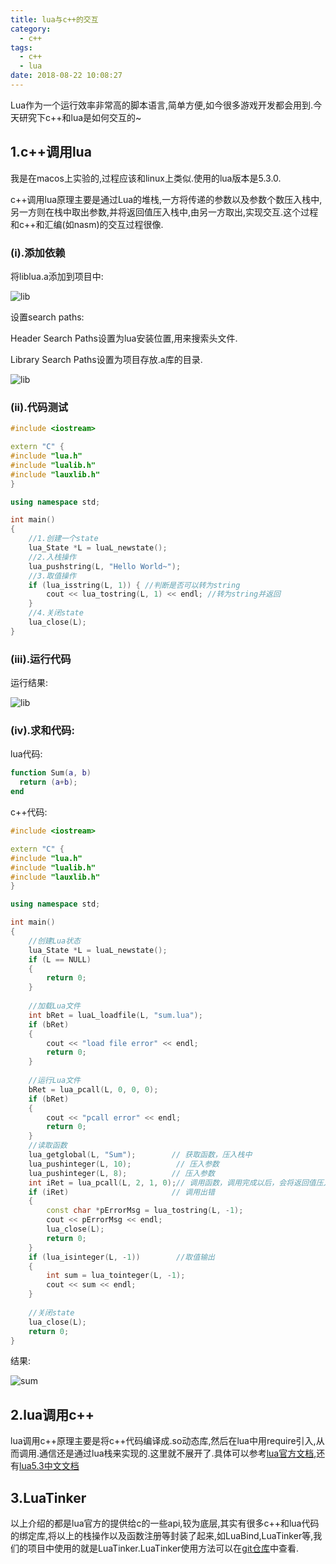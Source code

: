 ```yaml
---
title: lua与c++的交互
category:
  - c++
tags:
  - c++
  - lua
date: 2018-08-22 10:08:27
---
```


Lua作为一个运行效率非常高的脚本语言,简单方便,如今很多游戏开发都会用到.今天研究下c++和lua是如何交互的~

<!-- more -->

## 1.c++调用lua

我是在macos上实验的,过程应该和linux上类似.使用的lua版本是5.3.0.

c\+\+调用lua原理主要是通过Lua的堆栈,一方将传递的参数以及参数个数压入栈中,另一方则在栈中取出参数,并将返回值压入栈中,由另一方取出,实现交互.这个过程和c\+\+和汇编(如nasm)的交互过程很像.

### (i).添加依赖

将liblua.a添加到项目中:

![lib](lib.png)

设置search paths:

Header Search Paths设置为lua安装位置,用来搜索头文件.
	
Library Search Paths设置为项目存放.a库的目录.

![lib](path.png)

### (ii).代码测试

```cpp
#include <iostream>

extern "C" {
#include "lua.h"
#include "lualib.h"
#include "lauxlib.h"
}

using namespace std;

int main()
{
    //1.创建一个state
    lua_State *L = luaL_newstate();
    //2.入栈操作
    lua_pushstring(L, "Hello World~");
    //3.取值操作
    if (lua_isstring(L, 1)) { //判断是否可以转为string
        cout << lua_tostring(L, 1) << endl; //转为string并返回
    }
    //4.关闭state
    lua_close(L);
}
```

### (iii).运行代码

运行结果:

![lib](run.png)

### (iv).求和代码:

lua代码:

``` lua
function Sum(a, b)
  return (a+b);
end
```

c++代码:

```cpp
#include <iostream>

extern "C" {
#include "lua.h"
#include "lualib.h"
#include "lauxlib.h"
}

using namespace std;

int main()
{
    //创建Lua状态
    lua_State *L = luaL_newstate();
    if (L == NULL)
    {
        return 0;
    }
    
    //加载Lua文件
    int bRet = luaL_loadfile(L, "sum.lua");
    if (bRet)
    {
        cout << "load file error" << endl;
        return 0;
    }
    
    //运行Lua文件
    bRet = lua_pcall(L, 0, 0, 0);
    if (bRet)
    {
        cout << "pcall error" << endl;
        return 0;
    }
    //读取函数
    lua_getglobal(L, "Sum");        // 获取函数，压入栈中
    lua_pushinteger(L, 10);          // 压入参数
    lua_pushinteger(L, 8);          // 压入参数
    int iRet = lua_pcall(L, 2, 1, 0);// 调用函数，调用完成以后，会将返回值压入栈中，第一个2表示参数个数，第二个1表示返回结果个数。
    if (iRet)                       // 调用出错
    {
        const char *pErrorMsg = lua_tostring(L, -1);
        cout << pErrorMsg << endl;
        lua_close(L);
        return 0;
    }
    if (lua_isinteger(L, -1))        //取值输出
    {
        int sum = lua_tointeger(L, -1);
        cout << sum << endl;
    }
    
    //关闭state
    lua_close(L);
    return 0;
}

```

结果:

![sum](sum.png)

## 2.lua调用c++

lua调用c\+\+原理主要是将c\+\+代码编译成.so动态库,然后在lua中用require引入,从而调用.通信还是通过lua栈来实现的.这里就不展开了.具体可以参考[lua官方文档](http://www.lua.org/manual/),还有[lua5.3中文文档](http://cloudwu.github.io/lua53doc/)

## 3.LuaTinker

以上介绍的都是lua官方的提供给c的一些api,较为底层,其实有很多c++和lua代码的绑定库,将以上的栈操作以及函数注册等封装了起来,如LuaBind,LuaTinker等,我们的项目中使用的就是LuaTinker.LuaTinker使用方法可以在[git仓库](https://github.com/zupet/LuaTinker)中查看.
